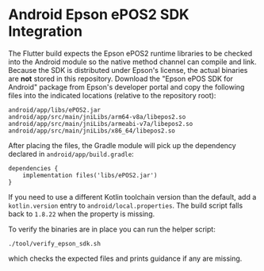 # Android Epson ePOS2 SDK Integration

The Flutter build expects the Epson ePOS2 runtime libraries to be checked into the
Android module so the native method channel can compile and link. Because the SDK
is distributed under Epson's license, the actual binaries are **not** stored in
this repository. Download the "Epson ePOS SDK for Android" package from Epson's
developer portal and copy the following files into the indicated locations
(relative to the repository root):

```
android/app/libs/ePOS2.jar
android/app/src/main/jniLibs/arm64-v8a/libepos2.so
android/app/src/main/jniLibs/armeabi-v7a/libepos2.so
android/app/src/main/jniLibs/x86_64/libepos2.so
```

After placing the files, the Gradle module will pick up the dependency declared
in `android/app/build.gradle`:

```
dependencies {
    implementation files('libs/ePOS2.jar')
}
```

If you need to use a different Kotlin toolchain version than the default, add a
`kotlin.version` entry to `android/local.properties`. The build script falls
back to `1.8.22` when the property is missing.

To verify the binaries are in place you can run the helper script:

```
./tool/verify_epson_sdk.sh
```

which checks the expected files and prints guidance if any are missing.
